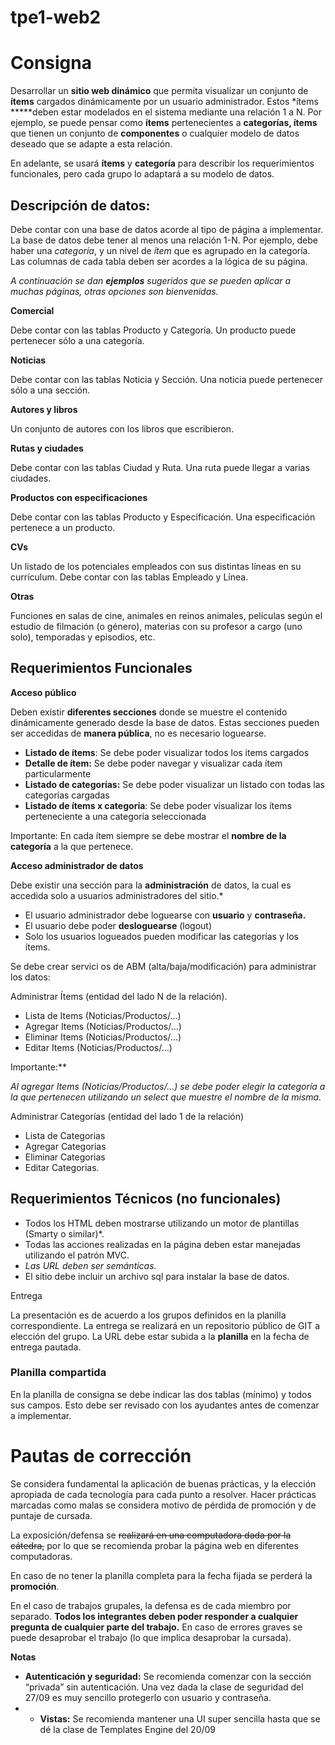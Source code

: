 # tpe1-web2
# Consigna

Desarrollar un **sitio web dinámico** que permita visualizar un conjunto de **ítems** cargados dinámicamente por un usuario administrador. Estos *ítems *****deben estar modelados en el sistema mediante una relación 1 a N. Por ejemplo, se puede pensar como **ítems** pertenecientes a **categorías, ítems** que tienen un conjunto de **componentes** o cualquier modelo de datos deseado que se adapte a esta relación.

En adelante, se usará **ítems** y **categoría** para describir los requerimientos funcionales, pero cada grupo lo adaptará a su modelo de datos.

## Descripción de datos:

Debe contar con una base de datos acorde al tipo de página a implementar. La base de datos debe tener al menos una relación 1-N. Por ejemplo, debe haber una *categoría*, y un nivel de *ítem* que es agrupado en la categoría. Las columnas de cada tabla deben ser acordes a la lógica de su página.

*A continuación se dan **ejemplos** sugeridos que se pueden aplicar a muchas páginas, otras opciones son bienvenidas.*

**Comercial**

Debe contar con las tablas Producto y Categoría. Un producto puede pertenecer sólo a una categoría.

**Noticias**

Debe contar con las tablas Noticia y Sección. Una noticia puede pertenecer sólo a una sección.

**Autores y libros**

Un conjunto de autores con los libros que escribieron.

**Rutas y ciudades**

Debe contar con las tablas Ciudad y Ruta. Una ruta puede llegar a varias ciudades.

**Productos con especificaciones**

Debe contar con las tablas Producto y Especificación. Una especificación pertenece a un producto.

**CVs**

Un listado de los potenciales empleados con sus distintas líneas en su currículum. Debe contar con las tablas Empleado y Línea.

**Otras**

Funciones en salas de cine, animales en reinos animales, películas según el estudio de filmación (o género), materias con su profesor a cargo (uno solo), temporadas y episodios, etc.

## Requerimientos Funcionales

**Acceso público**

Deben existir **diferentes secciones** donde se muestre el contenido dinámicamente generado desde la base de datos. Estas secciones pueden ser accedidas de **manera pública**, no es necesario loguearse.

- **Listado de ítems**: Se debe poder visualizar todos los items cargados
- **Detalle de ítem:** Se debe poder navegar y visualizar cada ítem particularmente
- **Listado de categorías:** Se debe poder visualizar un listado con todas las categorías cargadas
- **Listado de ítems x categoría**: Se debe poder visualizar los ítems perteneciente a una categoría seleccionada

Importante: En cada ítem siempre se debe mostrar el **nombre de la categoría** a la que pertenece.

**Acceso administrador de datos**

Debe existir una sección para la **administración** de datos, la cual es accedida solo a usuarios administradores del sitio.*

- El usuario administrador debe loguearse con **usuario** y **contraseña.**
- El usuario debe poder **desloguearse** (logout)
- Solo los usuarios logueados pueden modificar las categorías y los ítems.

Se debe crear servici 	os de ABM (alta/baja/modificación) para administrar los datos:

Administrar Ítems (entidad del lado N de la relación).

- Lista de Items (Noticias/Productos/…)
- Agregar Items (Noticias/Productos/…)
- Eliminar Items (Noticias/Productos/…)
- Editar Items (Noticias/Productos/…)

Importante:**

*Al agregar Items (Noticias/Productos/…) se debe poder elegir la categoría a la que pertenecen utilizando un select que muestre el nombre de la misma.*

Administrar Categorías (entidad del lado 1 de la relación)

- Lista de Categorias
- Agregar Categorias
- Eliminar Categorias
- Editar Categorias.

## Requerimientos Técnicos (no funcionales)

- Todos los HTML deben mostrarse utilizando un motor de plantillas (Smarty o similar)*.
- Todas las acciones realizadas en la página deben estar manejadas utilizando el patrón MVC.
- *Las URL deben ser semánticas.*
- El sitio debe incluir un archivo sql para instalar la base de datos.

Entrega

La presentación es de acuerdo a los grupos definidos en la planilla correspondiente. La entrega se realizará en un repositorio público de GIT a elección del grupo. La URL debe estar subida a la **planilla** en la fecha de entrega pautada.

### **Planilla compartida**

En la planilla de consigna se debe indicar las dos tablas (mínimo) y todos sus campos. Esto debe ser revisado con los ayudantes antes de comenzar a implementar.

# Pautas de corrección

Se considera fundamental la aplicación de buenas prácticas, y la elección apropiada de cada tecnología para cada punto a resolver. Hacer prácticas marcadas como malas se considera motivo de pérdida de promoción y de puntaje de cursada.

La exposición/defensa se ~~realizará en una computadora dada por la cátedra,~~ por lo que se recomienda probar la página web en diferentes computadoras.

En caso de no tener la planilla completa para la fecha fijada se perderá la **promoción**.

En el caso de trabajos grupales, la defensa es de cada miembro por separado. **Todos los integrantes deben poder responder a cualquier pregunta de cualquier parte del trabajo.** En caso de errores graves se puede desaprobar el trabajo (lo que implica desaprobar la cursada).

**Notas**

- **Autenticación y seguridad:** Se recomienda comenzar con la sección “privada” sin autenticación. Una vez dada la clase de seguridad del 27/09 es muy sencillo protegerlo con usuario y contraseña.
- * **Vistas:** Se recomienda mantener una UI super sencilla hasta que se dé la clase de Templates Engine del 20/09
